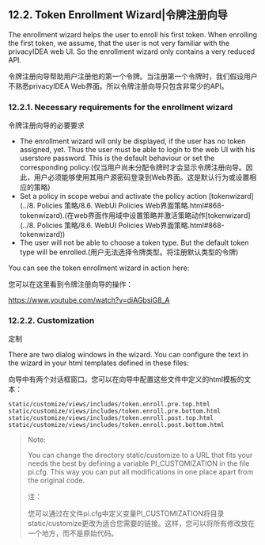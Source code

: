 ## 12.2. Token Enrollment Wizard|令牌注册向导

The enrollment wizard helps the user to enroll his first token. When enrolling the first token, we assume, that the user is not very familiar with the privacyIDEA web UI. So the enrollment wizard only contains a very reduced API.

令牌注册向导帮助用户注册他的第一个令牌。当注册第一个令牌时，我们假设用户不熟悉privacyIDEA Web界面。所以令牌注册向导只包含非常少的API。

### 12.2.1. Necessary requirements for the enrollment wizard

令牌注册向导的必要要求

* The enrollment wizard will only be displayed, if the user has no token assigned, yet. Thus the user must be able to login to the web UI with his userstore password. This is the default behaviour or set the corresponding policy.(仅当用户尚未分配令牌时才会显示令牌注册向导。因此，用户必须能够使用其用户源密码登录到Web界面。这是默认行为或设置相应的策略)
* Set a policy in scope webui and activate the policy action [tokenwizard](../8. Policies 策略/8.6. WebUI Policies Web界面策略.html#868-tokenwizard).(在web界面作用域中设置策略并激活策略动作[tokenwizard](../8. Policies 策略/8.6. WebUI Policies Web界面策略.html#868-tokenwizard))
* The user will not be able to choose a token type. But the default token type will be enrolled.(用户无法选择令牌类型。将注册默认类型的令牌)

You can see the token enrollment wizard in action here:

您可以在这里看到令牌注册向导的操作：

<https://www.youtube.com/watch?v=diAGbsiG8_A>

### 12.2.2. Customization

定制

There are two dialog windows in the wizard. You can configure the text in the wizard in your html templates defined in these files:

向导中有两个对话框窗口。您可以在向导中配置这些文件中定义的html模板的文本：

```
static/customize/views/includes/token.enroll.pre.top.html
static/customize/views/includes/token.enroll.pre.bottom.html
static/customize/views/includes/token.enroll.post.top.html
static/customize/views/includes/token.enroll.post.bottom.html
```

> Note:
> 
> You can change the directory static/customize to a URL that fits your needs the best by defining a variable PI_CUSTOMIZATION in the file pi.cfg. This way you can put all modifications in one place apart from the original code.
> 
> 注：
> 
> 您可以通过在文件pi.cfg中定义变量PI_CUSTOMIZATION将目录static/customize更改为适合您需要的链接。这样，您可以将所有修改放在一个地方，而不是原始代码。